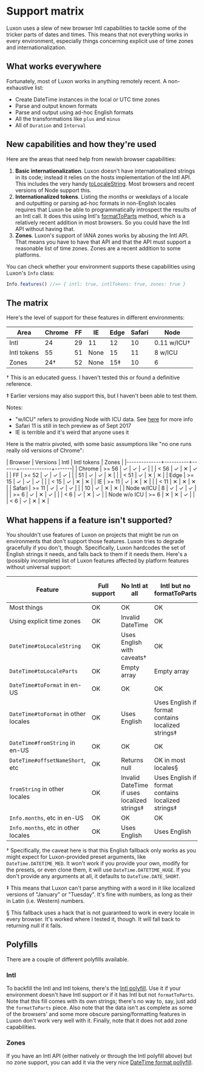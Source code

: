 # Support matrix

Luxon uses a slew of new browser Intl capabilities to tackle some of the tricker parts of dates and times. This means that not everything works in every environment, especially things concerning explicit use of time zones and internationalization.

## What works everywhere

Fortunately, most of Luxon works in anything remotely recent. A non-exhaustive list:

 * Create DateTime instances in the local or UTC time zones
 * Parse and output known formats
 * Parse and output using ad-hoc English formats
 * All the transformations like `plus` and `minus`
 * All of `Duration` and `Interval`

## New capabilities and how they're used

Here are the areas that need help from newish browser capabilities:

 1. **Basic internationalization**. Luxon doesn't have internationalized strings in its code; instead it relies on the hosts implementation of the Intl API. This includes the very handy [toLocaleString](../class/src/datetime.js~DateTime.html#instance-method-toLocaleString). Most browsers and recent versions of Node support this.
 1. **Internationalized tokens**. Listing the months or weekdays of a locale and outputting or parsing ad-hoc formats in non-English locales requires that Luxon be able to programmatically introspect the results of an Intl call. It does this using Intl's [formatToParts](https://developer.mozilla.org/en-US/docs/Web/JavaScript/Reference/Global_Objects/DateTimeFormat/formatToParts) method, which is a relatively recent addition in most browsers. So you could have the Intl API without having that.
 1. **Zones**. Luxon's support of IANA zones works by abusing the Intl API. That means you have to have that API and that the API must support a reasonable list of time zones. Zones are a recent addition to some platforms.

You can check whether your environment supports these capabilities using Luxon's `Info` class:

```js
Info.features() //=> { intl: true, intlTokens: true, zones: true }
```

## The matrix

Here's the level of support for these features in different environments:

| Area        | Chrome | FF | IE   | Edge | Safari | Node        |
|-------------|--------|----|------|------|--------|-------------|
| Intl        |     24 | 29 | 11   |   12 |     10 | 0.11 w/ICU† |
| Intl tokens |     55 | 51 | None |   15 |     11 | 8 w/ICU     |
| Zones       |    24† | 52 | None |  15‡ |     10 | 6           |

† This is an educated guess. I haven't tested this or found a definitive reference.

‡ Earlier versions may also support this, but I haven't been able to test them.

Notes:
 * "w/ICU" refers to providing Node with ICU data. See [here](https://github.com/nodejs/node/wiki/Intl) for more info
 * Safari 11 is still in tech preview as of Sept 2017
 * IE is terrible and it's weird that anyone uses it
 
Here is the matrix pivoted, with some basic assumptions like "no one runs really old versions of Chrome":

| Browser      | Versions | Intl | Intl tokens | Zones |
|--------------+----------+------+-------------+-------|
| Chrome       | >= 56    | ✓    | ✓           | ✓     |
|              | < 56     | ✓    | ✕           | ✓     |
| FF           | >= 52    | ✓    | ✓           | ✓     |
|              | 51       | ✓    | ✓           | ✕     |
|              | < 51     | ✓    | ✕           | ✕     |
| Edge         | >= 15    | ✓    | ✓           | ✓     |
|              | < 15     | ✓    | ✕           | ✕     |
| IE           | >= 11    | ✓    | ✕           | ✕     |
|              | < 11     | ✕    | ✕           | ✕     |
| Safari       | >= 11    | ✓    | ✓           | ✓     |
|              | 10       | ✓    | ✕           | ✕     |
| Node w/ICU   | 8        | ✓    | ✓           | ✓     |
|              | >= 6     | ✓    | ✕           | ✓     |
|              | < 6      | ✓    | ✕           | ✓     |
| Node w/o ICU | >= 6     | ✕    | ✕           | ✓     |
|              | < 6      | ✓    | ✕           | ✕     |

## What happens if a feature isn't supported?

You shouldn't use features of Luxon on projects that might be run on environments that don't support those features. Luxon tries to degrade gracefully if you don't, though. Specifically, Luxon hardcodes the set of English strings it needs, and falls back to them if it needs them. Here's a (possibly incomplete) list of Luxon features affected by platform features without universal support:

| Feature                              | Full support | No Intl at all                              | Intl but no formatToParts                          | No IANA zone support |
|--------------------------------------|--------------|---------------------------------------------|----------------------------------------------------|----------------------|
| Most things                          | OK           | OK                                          | OK                                                 | OK                   |
| Using explicit time zones            | OK           | Invalid DateTime                            | OK                                                 | Invalid DateTime     |
| `DateTime#toLocaleString`            | OK           | Uses English with caveats†                  | OK                                                 | OK                   |
| `DateTime#toLocaleParts`             | OK           | Empty array                                 | Empty array                                        | OK                   |
| `DateTime#toFormat` in en-US         | OK           | OK                                          | OK                                                 | OK                   |
| `DateTime#toFormat` in other locales | OK           | Uses English                                | Uses English if format contains localized strings‡ | OK                   |
| `DateTime#fromString` in en-US       | OK           | OK                                          | OK                                                 | OK                   |
| `DateTime#offsetNameShort`, etc      | OK           | Returns null                                | OK in most locales§                                |                      |
| `fromString` in other locales        | OK           | Invalid DateTime if uses localized strings‡ | Uses English if format contains localized strings‡ | OK                   |
| `Info.months`, etc in en-US          | OK           | OK                                          | OK                                                 | OK                   |
| `Info.months`, etc in other locales  | OK           | Uses English                                | Uses English                                       | OK                   |

† Specifically, the caveat here is that this English fallback only works as you might expect for Luxon-provided preset arguments, like `DateTime.DATETIME_MED`. It won't work if you provide your own, modify for the presets, or even clone them, it will use `DateTime.DATETIME_HUGE`. If you don't provide any arguments at all, it defaults to `DateTime.DATE_SHORT`.

‡ This means that Luxon can't parse anything with a word in it like localized versions of "January" or "Tuesday". It's fine with numbers, as long as their in Latin (i.e. Western) numbers.

§ This fallback uses a hack that is not guaranteed to work in every locale in every browser. It's worked where I tested it, though. It will fall back to returning null if it fails.

## Polyfills

There are a couple of different polyfills available.

### Intl

To backfill the Intl and Intl tokens, there's the [Intl polyfill](https://github.com/andyearnshaw/Intl.js/). Use it if your environment doesn't have Intl support or if it has Intl but not `formatToParts`. Note that this fill comes with its own strings; there's no way to, say, just add the `formatToParts` piece. Also note that the data isn't as complete as some of the browsers' and some more obscure parsing/formatting features in Luxon don't work very well with it. Finally, note that it does not add zone capabilities.

### Zones

If you have an Intl API (either natively or through the Intl polyfill above) but no zone support, you can add it via the very nice [DateTime format pollyfill](https://github.com/yahoo/date-time-format-timezone).

